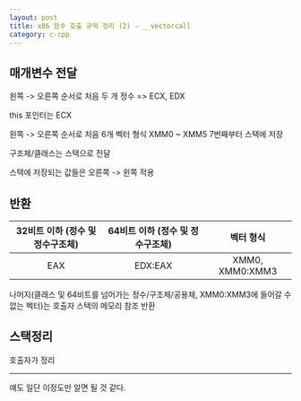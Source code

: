```yaml
---
layout: post
title: x86 함수 호출 규약 정리 (2) - __vectorcall
category: c-cpp
---
```


## 매개변수 전달
왼쪽 -> 오른쪽 순서로 처음 두 개 정수 => ECX, EDX

this 포인터는 ECX

왼쪽 -> 오른쪽 순서로 처음 6개 벡터 형식 XMM0 ~ XMM5
7번째부터 스택에 저장

구조체/클래스는 스택으로 전달

스택에 저장되는 값들은 오른쪽 -> 왼쪽 적용

## 반환

|32비트 이하 (정수 및 정수구조체)|64비트 이하 (정수 및 정수구조체)|벡터 형식|
|:---:|:---:|:---:|
|EAX|EDX:EAX|XMM0, XMM0:XMM3|

나머지(클래스 및 64비트를 넘어가는 정수/구조체/공용체, XMM0:XMM3에 들어갈 수 없는 벡터)는 호출자 스택의 메모리 참조 반환

## 스택정리
호출자가 정리

---

얘도 일단 이정도만 알면 될 것 같다.